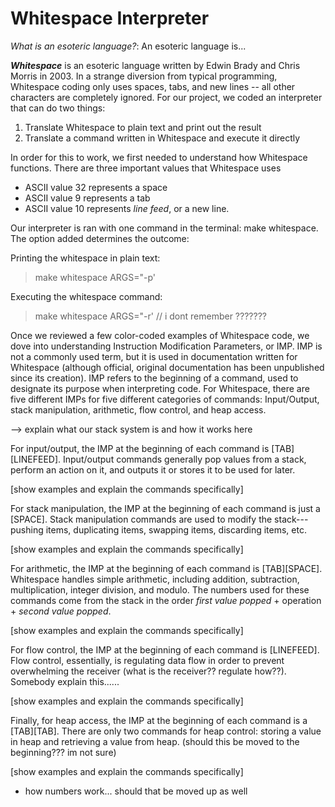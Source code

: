 # Whitespace Interpreter

*What is an esoteric language?*:
An esoteric language is...

***Whitespace*** is an esoteric language written by Edwin Brady and Chris Morris in 2003. In a strange diversion from typical programming, Whitespace coding only uses spaces, tabs, and new lines -- all other characters are completely ignored. For our project, we coded an interpreter that can do two things:

1) Translate Whitespace to plain text and print out the result
2) Translate a command written in Whitespace and execute it directly

In order for this to work, we first needed to understand how Whitespace functions. There are three important values that Whitespace uses

- ASCII value 32 represents a space
- ASCII value 9 represents a tab
- ASCII value 10 represents *line feed*, or a new line.

Our interpreter is ran with one command in the terminal: make whitespace. The option added determines the outcome:

Printing the whitespace in plain text:
>make whitespace ARGS="-p'

Executing the whitespace command:
>make whitespace ARGS="-r' // i dont remember ???????

Once we reviewed a few color-coded examples of Whitespace code, we dove into understanding Instruction Modification Parameters, or IMP. IMP is not a commonly used term, but it is used in documentation written for Whitespace (although official, original documentation has been unpublished since its creation). IMP refers to the beginning of a command, used to designate its purpose when interpreting code. For Whitespace, there are five different IMPs for five different categories of commands: Input/Output, stack manipulation, arithmetic, flow control, and heap access.

--> explain what our stack system is and how it works here

For input/output, the IMP at the beginning of each command is [TAB][LINEFEED]. Input/output commands generally pop values from a stack, perform an action on it, and outputs it or stores it to be used for later.

[show examples and explain the commands specifically]

For stack manipulation, the IMP at the beginning of each command is just a [SPACE]. Stack manipulation commands are used to modify the stack---pushing items, duplicating items, swapping items, discarding items, etc.

[show examples and explain the commands specifically]


For arithmetic, the IMP at the beginning of each command is [TAB][SPACE]. Whitespace handles simple arithmetic, including addition, subtraction, multiplication, integer division, and modulo. The numbers used for these commands come from the stack in the order *first value popped* + operation + *second value popped*.

[show examples and explain the commands specifically]

For flow control, the IMP at the beginning of each command is [LINEFEED]. Flow control, essentially, is regulating data flow in order to prevent overwhelming the receiver (what is the receiver?? regulate how??). Somebody explain this......

[show examples and explain the commands specifically]


Finally, for heap access, the IMP at the beginning of each command is a [TAB][TAB]. There are only two commands for heap control: storing a value in heap and retrieving a value from heap. (should this be moved to the beginning??? im not sure)

[show examples and explain the commands specifically]



- how numbers work... should that be moved up as well
